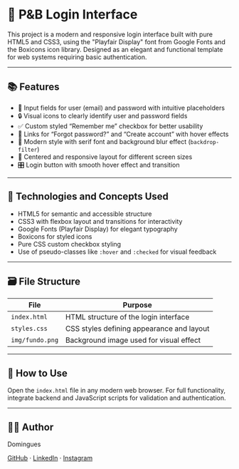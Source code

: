 # 🔐 P&B Login Interface

This project is a modern and responsive login interface built with pure HTML5 and CSS3, using the "Playfair Display" font from Google Fonts and the Boxicons icon library. Designed as an elegant and functional template for web systems requiring basic authentication.

---

## 📚 Features

- 📝 Input fields for user (email) and password with intuitive placeholders  
- 🔒 Visual icons to clearly identify user and password fields  
- ✅ Custom styled “Remember me” checkbox for better usability  
- 🔗 Links for “Forgot password?” and “Create account” with hover effects  
- 🎨 Modern style with serif font and background blur effect (`backdrop-filter`)  
- 📱 Centered and responsive layout for different screen sizes  
- 🎛️ Login button with smooth hover effect and transition  

---

## 🧠 Technologies and Concepts Used

- HTML5 for semantic and accessible structure  
- CSS3 with flexbox layout and transitions for interactivity  
- Google Fonts (Playfair Display) for elegant typography  
- Boxicons for styled icons  
- Pure CSS custom checkbox styling  
- Use of pseudo-classes like `:hover` and `:checked` for visual feedback  

---

## 🗃️ File Structure

| File           | Purpose                                      |
|----------------|----------------------------------------------|
| `index.html`   | HTML structure of the login interface        |
| `styles.css`   | CSS styles defining appearance and layout    |
| `img/fundo.png`| Background image used for visual effect      |

---

## 🚀 How to Use

Open the `index.html` file in any modern web browser. For full functionality, integrate backend and JavaScript scripts for validation and authentication.

---

## 👨‍💻 Author

Domingues

[GitHub](https://github.com/akdomingues) · [LinkedIn](https://www.linkedin.com/in/dominguescaua) · [Instagram](https://www.instagram.com/exe.domingues/)
